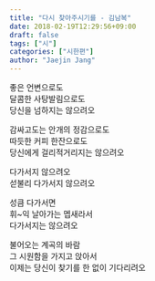 ```yaml
---
title: "다시 찾아주시기를 - 김남복"
date: 2018-02-19T12:29:56+09:00
draft: false
tags: ["시"]
categories: ["시한편"]
author: "Jaejin Jang"
---
```


좋은 언변으로도<br>
달콤한 사탕발림으로도<br>
당신을 넘하지는 않으려오

감싸고도는 안개의 정감으로도<br>
따듯한 커피 한잔으로도<br>
당신에게 걸리적거리지는 않으려오

다가서지 않으려오<br>
섣불리 다가서지 않으려오

성큼 다가서면<br>
휘~익 날아가는 멥새라서<br>
다가서지는 않으려오

불어오는 계곡의 바람<br>
그 시원함을 가지고 앉아서<br>
이제는 당신이 찾기를 한 없이 기다리려오
